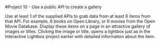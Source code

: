 #Project 10 - Use a public API to create a gallery

Use at least 1 of the supplied APIs to grab data from at least 6 items from that API. For example, 6 books on Open Library, or 6 movies from the Open Movie Database. Display these items on a page in an attractive gallery of images or titles. Clicking the image or title, opens a lightbox just as in the Interactive Lightbox project earlier with detailed information about the item.
